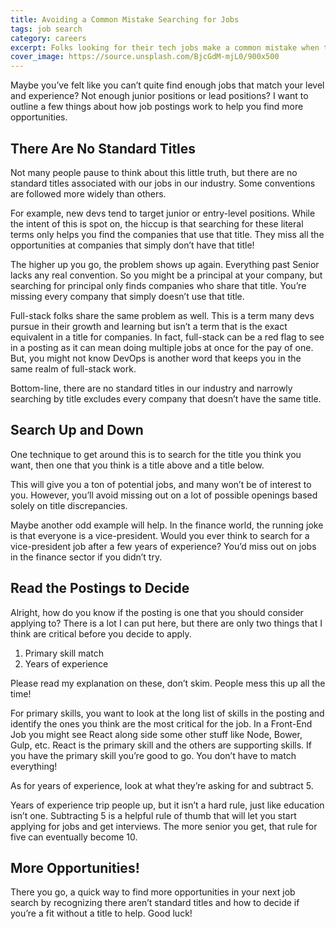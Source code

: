 ```yaml
---
title: Avoiding a Common Mistake Searching for Jobs
tags: job search
category: careers
excerpt: Folks looking for their tech jobs make a common mistake when they look for openings. They fail to recognize how titles really work and how to find opportunities they’d miss. This article explains how to find those other jobs.
cover_image: https://source.unsplash.com/BjcGdM-mjL0/900x500
---
```

Maybe you’ve felt like you can’t quite find enough jobs that match your level and experience? Not enough junior positions or lead positions? I want to outline a few things about how job postings work to help you find more opportunities.

## There Are No Standard Titles

Not many people pause to think about this little truth, but there are no standard titles associated with our jobs in our industry. Some conventions are followed more widely than others.

For example, new devs tend to target junior or entry-level positions. While the intent of this is spot on, the hiccup is that searching for these literal terms only helps you find the companies that use that title. They miss all the opportunities at companies that simply don’t have that title!

The higher up you go, the problem shows up again. Everything past Senior lacks any real convention. So you might be a principal at your company, but searching for principal only finds companies who share that title. You’re missing every company that simply doesn’t use that title.

Full-stack folks share the same problem as well. This is a term many devs pursue in their growth and learning but isn’t a term that is the exact equivalent in a title for companies. In fact, full-stack can be a red flag to see in a posting as it can mean doing multiple jobs at once for the pay of one. But, you might not know DevOps is another word that keeps you in the same realm of full-stack work.

Bottom-line, there are no standard titles in our industry and narrowly searching by title excludes every company that doesn’t have the same title.

## Search Up and Down

One technique to get around this is to search for the title you think you want, then one that you think is a title above and a title below.

This will give you a ton of potential jobs, and many won’t be of interest to you. However, you’ll avoid missing out on a lot of possible openings based solely on title discrepancies. 

Maybe another odd example will help. In the finance world, the running joke is that everyone is a vice-president. Would you ever think to search for a vice-president job after a few years of experience? You’d miss out on jobs in the finance sector if you didn’t try.

## Read the Postings to Decide

Alright, how do you know if the posting is one that you should consider applying to? There is a lot I can put here, but there are only two things that I think are critical before you decide to apply.

1. Primary skill match
2. Years of experience

Please read my explanation on these, don’t skim. People mess this up all the time!

For primary skills, you want to look at the long list of skills in the posting and identify the ones you think are the most critical for the job. In a Front-End Job you might see React along side some other stuff like Node, Bower, Gulp, etc. React is the primary skill and the others are supporting skills. If you have the primary skill you’re good to go. You don’t have to match everything!

As for years of experience, look at what they’re asking for and subtract 5.

Years of experience trip people up, but it isn’t a hard rule, just like education isn’t one. Subtracting 5 is a helpful rule of thumb that will let you start applying for jobs and get interviews. The more senior you get, that rule for five can eventually become 10.

## More Opportunities!

There you go, a quick way to find more opportunities in your next job search by recognizing there aren’t standard titles and how to decide if you’re a fit without a title to help. Good luck!